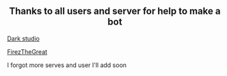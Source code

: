 
<h2 align='center'> Thanks to all users and server for help to make a bot </h2>

 [Dark studio](https://discord.gg/devs)

[FirezTheGreat](https://github.com/FirezTheGreat)




 I forgot more serves and user I'll add soon
